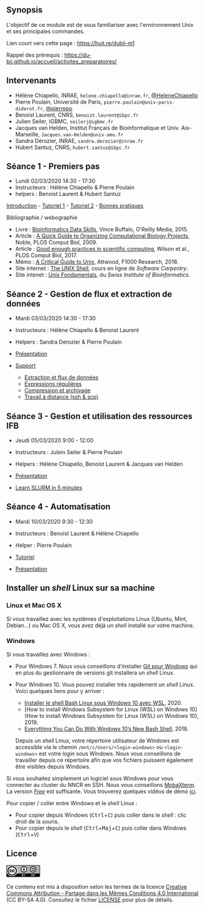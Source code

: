 ## Synopsis

L'objectif de ce module est de vous familiariser avec l'environnement Unix et ses principales commandes.

Lien court vers cette page : <https://huit.re/dubii-m1>

Rappel des prérequis : <https://du-bii.github.io/accueil/activites_preparatoires/>


## Intervenants

- Hélène Chiapello, INRAE, `helene.chiapello@inrae.fr`, [@HeleneChiapello](https://twitter.com/HeleneChiapello)
- Pierre Poulain, Université de Paris, `pierre.poulain@univ-paris-diderot.fr`, [@pierrepo](https://twitter.com/pierrepo)
- Benoist Laurent, CNRS, `benoist.laurent@ibpc.fr`
- Julien Seiler, IGBMC, `seilerj@igbmc.fr`
- Jacques van Helden, Institut Français de Bioinformatique et Univ. Aix-Marseille, `Jacques.van-Helden@univ-amu.fr`
- Sandra Dérozier, INRAE, `sandra.derozier@inrae.fr`
- Hubert Santuz, CNRS, `hubert.santuz@ibpc.fr`


## Séance 1 - Premiers pas

- Lundi 02/03/2020 14:30 - 17:30
- Instructeurs : Hélène Chiapello & Pierre Poulain
- helpers : Benoist Laurent & Hubert Santuz

[Introduction](seance1/slides_intro/Unix_seance1_introduction_methodes.pdf) - [Tutoriel 1](seance1/tutorial1/README.md) - [Tutoriel 2](seance1/tutoriel2/README.md) - [Bonnes pratiques](seance1/slides_good_practices/Unix_seance1_bonnes_pratiques_bioinfo.pdf)

Bibliographie / webographie

- Livre : [Bioinformatics Data Skills](http://shop.oreilly.com/product/0636920030157.do), Vince Buffalo, O'Reilly Media, 2015.
- Article : [A Quick Guide to Organizing Computational Biology Projects](https://journals.plos.org/ploscompbiol/article?id=10.1371/journal.pcbi.1000424), Noble, PLOS Comput Biol, 2009.
- Article : [Good enough practices in scientific computing](https://journals.plos.org/ploscompbiol/article?id=10.1371/journal.pcbi.1005510), Wilson et al., PLOS Comput Biol, 2017.
- Mémo : [A Critical Guide to Unix](https://f1000research.com/documents/7-1436), Attwood, F1000 Research, 2018.
- Site internet : [The UNIX Shell](http://swcarpentry.github.io/shell-novice/), cours en ligne de *Software Carpentry*.
- Site intenet : [Unix Fondamentals](https://edu.sib.swiss/pluginfile.php/2878/mod_resource/content/4/couselab-html/content.html), du *Swiss Institute of Bioinformatics*.

## Séance 2 - Gestion de flux et extraction de données

- Mardi 03/03/2020 14:30 - 17:30
- Instructeurs : Hélène Chiapello & Benoist Laurent
- Helpers : Sandra Derozier & Pierre Poulain


- [Présentation](seance2/slides/index.html) <br />
- [Support](seance2/tutorial/index.md)
    - [Extraction et flux de données](seance2/tutorial/01-flux.md)
    - [Expressions régulières](seance2/tutorial/02-regex.md)
    - [Compression et archivage](seance2/tutorial/03-tar.md)
    - [Travail à distance (ssh & scp)](seance2/tutorial/04-ssh_scp.md)


## Séance 3 - Gestion et utilisation des ressources IFB

- Jeudi 05/03/2020 9:00 - 12:00
- Instructeurs : Julein Seiler & Pierre Poulain
- Helpers : Hélène Chiapello, Benoist Laurent & Jacques van Helden

- [Présentation](seance3/slides/index.html)
- [Learn SLURM in 5 minutes](https://asciinema.org/a/275233)

## Séance 4 - Automatisation

- Mardi 10/03/2020 9:30 - 12:30
- Instructeurs : Benoist Laurent & Hélène Chiapello
- Helper : Pierre Poulain


- [Tutoriel](seance4/tutorial/README.md)
- [Présentation](seance4/slides/index.html)


## Installer un *shell* Linux sur sa machine

### Linux et Mac OS X

Si vous travaillez avec les systèmes d'exploitations Linux (Ubuntu, Mint, Debian...) ou Mac OS X, vous avez déjà un *shell* installé sur votre machine.

### Windows

Si vous travaillez avec Windows :

- Pour Windows 7. Nous vous conseillons d'installer [Git pour Windows](https://git-for-windows.github.io/) qui en plus du gestionnaire de versions git installera un *shell* Linux.
- Pour Windows 10. Vous pouvez installer très rapidement un *shell* Linux. Voici quelques liens pour y arriver :
    + [Installer le shell Bash Linux sous Windows 10 avec WSL](https://www.youtube.com/watch?v=CyG16N3GJWo), 2020.
    + [How to install Windows Subsystem for Linux (WSL) on Windows 10](How to install Windows Subsystem for Linux (WSL) on Windows 10), 2019.
    + [Everything You Can Do With Windows 10’s New Bash Shell](https://www.howtogeek.com/265900/everything-you-can-do-with-windows-10s-new-bash-shell/), 2018.

    Depuis un *shell* Linux, votre répertoire utilisateur de Windows est accessible via le chemin `/mnt/c/Users/<login-windows>` ou `<login-windows>` est votre *login* sous Windows. Nous vous conseillons de travailler depuis ce répertoire afin que vos fichiers puissent également être visibles depuis Windows.

Si vous souhaitez simplement un logiciel sous Windows pour vous connecter au cluster du NNCR en SSH. Nous vous conseillons [MobaXterm](https://mobaxterm.mobatek.net/). La version [*Free*](https://mobaxterm.mobatek.net/download.html) est suffisante. Vous trouverez quelques vidéos de démo [ici](https://mobaxterm.mobatek.net/demo.html).

Pour copier / coller entre Windows et le *shell* Linux :

- Pour copier depuis Windows (<kbd>Ctrl</kbd>+<kbd>C</kbd>) puis coller dans le *shell* : clic droit de la souris.
- Pour copier depuis le *shell* (<kbd>Ctrl</kbd>+<kbd>Maj</kbd>+<kbd>C</kbd>) puis coller dans Windows (<kbd>Ctrl</kbd>+<kbd>V</kbd>)


## Licence

![](img/CC-BY-SA.png)

Ce contenu est mis à disposition selon les termes de la licence [Creative Commons Attribution - Partage dans les Mêmes Conditions 4.0 International](https://creativecommons.org/licenses/by-sa/4.0/deed.fr) (CC BY-SA 4.0). Consultez le fichier [LICENSE](LICENSE) pour plus de détails.
